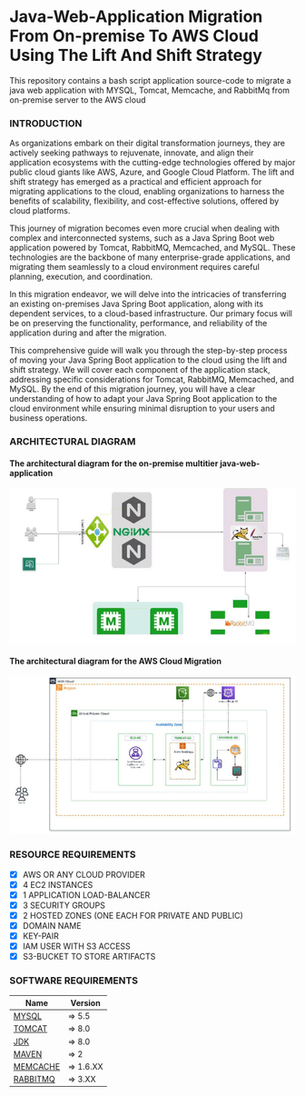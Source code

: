 # Java-Web-Application Migration From On-premise To AWS Cloud Using The Lift And Shift Strategy
This repository contains a bash script application source-code to migrate a java web application with MYSQL, Tomcat, Memcache, and RabbitMq from on-premise server to the AWS cloud

### INTRODUCTION
<p>As organizations embark on their digital transformation journeys, they are actively seeking pathways to rejuvenate, innovate, and align their application ecosystems with the cutting-edge technologies offered by major public cloud giants like AWS, Azure, and Google Cloud Platform. The lift and shift strategy has emerged as a practical and efficient approach for migrating applications to the cloud, enabling organizations to harness the benefits of scalability, flexibility, and cost-effective solutions, offered by cloud platforms.</p>

<p>This journey of migration becomes even more crucial when dealing with complex and interconnected systems, such as a Java Spring Boot web application powered by Tomcat, RabbitMQ, Memcached, and MySQL. These technologies are the backbone of many enterprise-grade applications, and migrating them seamlessly to a cloud environment requires careful planning, execution, and coordination.</p>

<p>In this migration endeavor, we will delve into the intricacies of transferring an existing on-premises Java Spring Boot application, along with its dependent services, to a cloud-based infrastructure. Our primary focus will be on preserving the functionality, performance, and reliability of the application during and after the migration.</p>

<p>This comprehensive guide will walk you through the step-by-step process of moving your Java Spring Boot application to the cloud using the lift and shift strategy. We will cover each component of the application stack, addressing specific considerations for Tomcat, RabbitMQ, Memcached, and MySQL. By the end of this migration journey, you will have a clear understanding of how to adapt your Java Spring Boot application to the cloud environment while ensuring minimal disruption to your users and business operations.</p>

### ARCHITECTURAL DIAGRAM
<h4>The architectural diagram for the on-premise multitier java-web-application</h4>

![ON-PREMISE-MULTITIER-WEB-APPLICATION](Images/on-premise-architecture-diagram.JPG)

<h4>The architectural diagram for the AWS Cloud Migration</h4>

![AWS-LIFT-AND-SHIFT-ARCHITECTURAL-DIAGRAM](Images/AWS-LIFT-AND-SHIFT-DIAGRAM.JPG)



### RESOURCE REQUIREMENTS
- [x] AWS OR ANY CLOUD PROVIDER
- [x] 4 EC2 INSTANCES
- [x] 1 APPLICATION LOAD-BALANCER
- [x] 3 SECURITY GROUPS
- [x] 2 HOSTED ZONES (ONE EACH FOR PRIVATE AND PUBLIC)
- [x] DOMAIN NAME
- [x] KEY-PAIR
- [x] IAM USER WITH S3 ACCESS
- [x] S3-BUCKET TO STORE ARTIFACTS

### SOFTWARE REQUIREMENTS

| Name | Version |
|------|---------|
| <a name="MYSQL"></a> [MYSQL](#requirement\_MYSQL) | => 5.5 |
| <a name="TOMCAT"></a> [TOMCAT ](#requirement\_) | => 8.0 |
| <a name="JDK"></a> [JDK](#requirement\_) | => 8.0 |
| <a name="MAVEN"></a> [MAVEN](#requirement\_) | => 2 |
| <a name="MEMCACHE"></a> [MEMCACHE](#requirement\_) | => 1.6.XX |
| <a name="RABBITMQ"></a> [RABBITMQ](#requirement\_) | => 3.XX |





